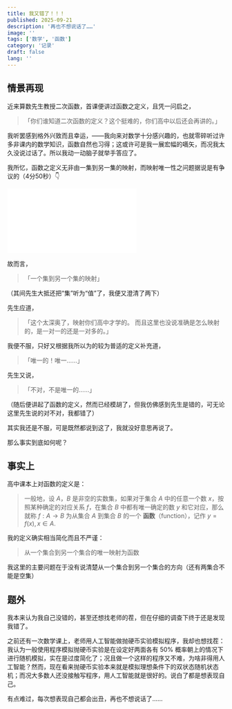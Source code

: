 ```yaml
---
title: 我又错了！！！
published: 2025-09-21
description: '再也不想说话了……'
image: ''
tags: ['数学', '函数']
category: '记录'
draft: false 
lang: ''
---
```


## 情景再现

近来算数先生教授二次函数，首课便讲过函数之定义，且凭一问启之，

> 「你们谁知道二次函数的定义？这个挺难的，你们高中以后还会再讲的。」

我听罢感到格外兴致而且幸运，——我向来对数学十分感兴趣的，也就零碎听过许多非课内的数学知识，函数自然也习得；这或许可是我一展宏幅的嚆矢，而况我太久没说过话了。所以我动一动脑子就举手答应了。

我所忆，函数之定义无非由一集到另一集的映射，而映射唯一性之问题据说是有争议的（4分50秒）👇

<iframe src="//player.bilibili.com/player.html?isOutside=true&aid=1456275714&bvid=BV16i421h7Ht&cid=1651103390&p=1" scrolling="no" border="0" frameborder="no" framespacing="0" allowfullscreen="true"></iframe>

故而言，

> 「一个集到另一个集的映射」

（其间先生大抵还把“集”听为“值”了，我便又澄清了两下）

先生应道，

> 「这个太深奥了，映射你们高中才学的。
> 而且这里也没说准确是怎么映射的，是一对一的还是一对多的。」

我便不服，只好又根据我所以为的较为普适的定义补充道，

> 「唯一的！唯一……」

先生又说，

> 「不对，不是唯一的……」

（随后便讲起了函数的定义，然而已经模胡了，但我仿佛感到先生是错的，可无论这里先生说的对不对，我都错了）

其实我还是不服，可是既然都说到这了，我就没好意思再说了。

那么事实到底如何呢？

## 事实上

高中课本上对函数的定义是：

> 一般地，设 $A$，$B$ 是非空的实数集，如果对于集合 $A$ 中的任意一个数 $x$，按照某种确定的对应关系 $f$，在集合 $B$ 中都有唯一确定的数 $y$ 和它对应，那么就称 $f: A\to B$ 为从集合 $A$ 到集合 $B$ 的一个 **函数**（function），记作
> $y=f(x), \, x\in A.$

我的定义确实相当简化而且不严谨：

> 从一个集合到另一个集合的唯一映射为函数

我这里的主要问题在于没有说清楚从一个集合到另一个集合的方向（还有两集合不能是空集）

## 题外

我本来认为我自己没错的，甚至还想找老师的茬，但在仔细的调查下终于还是发现我错了。

之前还有一次数学课上，老师用人工智能做抛硬币实验模拟程序，我却也想找茬：我认为一般使用程序模拟抛硬币实验是在设定好两面各有 $50\%$ 概率朝上的情况下进行随机模拟，实在是过度简化了；况且做一个这样的程序又不难，为啥非得用人工智能？然而，现在看来抛硬币实验本来就是模拟理想条件下的双状态随机状态机；而况大多数人还没接触写程序，用人工智能就是很好的。说白了都是想表现自己。

有点难过，每次想表现自己都会出丑，再也不想说话了……
